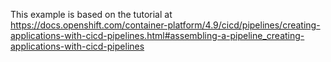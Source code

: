 This example is based on the tutorial at
https://docs.openshift.com/container-platform/4.9/cicd/pipelines/creating-applications-with-cicd-pipelines.html#assembling-a-pipeline_creating-applications-with-cicd-pipelines

